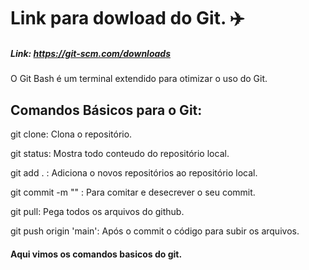 # Link para dowload do Git. :airplane:

##### Link: https://git-scm.com/downloads

O Git Bash é um terminal extendido para otimizar o uso do Git.

## Comandos Básicos para o Git:

git clone: Clona o repositório.

git status: Mostra todo conteudo do repositório local.

git add . : Adiciona o novos repositórios ao repositório local.

git commit -m "" : Para comitar e desecrever o seu commit.   

git pull: Pega todos os arquivos do github.

git push origin 'main': Após o commit o código para subir os arquivos.



#### Aqui vimos os comandos basicos do git.

